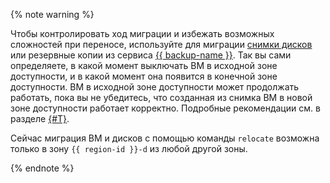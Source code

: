 {% note warning %}

Чтобы контролировать ход миграции и избежать возможных сложностей при переносе, используйте для миграции [снимки дисков](../../compute/operations/disk-control/create-snapshot.md) или резервные копии из сервиса [{{ backup-name }}](../../backup/operations/backup-vm/create.md). Так вы сами определяете, в какой момент выключать ВМ в исходной зоне доступности, и в какой момент она появится в конечной зоне доступности. ВМ в исходной зоне доступности может продолжать работать, пока вы не убедитесь, что созданная из снимка ВМ в новой зоне доступности работает корректно. Подробные рекомендации см. в разделе [{#T}](../../overview/concepts/zone-migration.md).

Сейчас миграция ВМ и дисков с помощью команды `relocate` возможна только в зону `{{ region-id }}-d` из любой другой зоны.

{% endnote %}